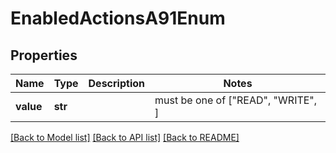 # EnabledActionsA91Enum


## Properties
Name | Type | Description | Notes
------------ | ------------- | ------------- | -------------
**value** | **str** |  |  must be one of ["READ", "WRITE", ]

[[Back to Model list]](../README.md#documentation-for-models) [[Back to API list]](../README.md#documentation-for-api-endpoints) [[Back to README]](../README.md)


